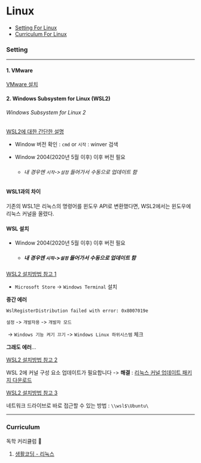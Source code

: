 # Linux

- [Setting For Linux](#Setting) 
- [Curriculum For Linux](#Curriculum) 









### Setting 

---

#### 1. VMware

[VMware 설치](https://jhnyang.tistory.com/233)



#### 2. Windows Subsystem for Linux (WSL2)
###### Windows Subsystem for Linux 2

[WSL2에 대한 간단한 설명](https://medium.com/@cratios48/%EC%9C%88%EB%8F%84%EC%9A%B0%EC%97%90-%EC%98%AC%EB%A6%B0-%EB%A6%AC%EB%88%85%EC%8A%A4-wsl2-bbd007851147)

- Window 버전 확인 : `cmd` or `시작` : winver 검색
- Window 2004(2020년 5월 이후) 이후 버전 필요 
  
  - ###### 내 경우엔 `시작`->`설정` 들어가서 수동으로 업데이트 함
  
    

#### WSL1과의 차이
기존의 WSL1은 리눅스의 명령어를 윈도우 API로 변환했다면, WSL2에서는 윈도우에 리눅스 커널을 올렸다.

#### WSL 설치

- Window 2004(2020년 5월 이후) 이후 버전 필요 
  - ##### 내 경우엔 `시작`->`설정` 들어가서 수동으로 업데이트 함
[WSL2 설치방법 참고 1](http://melonicedlatte.com/2020/07/05/200400.html)



- `Microsoft Store` -> `Windows Terminal` 설치



**중간 에러**

```
WslRegisterDistribution failed with error: 0x8007019e
```



`설정` -> `개발자용` -> `개발자 모드`

​		 -> `Windows 기능 켜기 끄기` -> `Windows Linux 하위시스템` 체크

**그래도 에러**...



[WSL2 설치방법 참고 2](https://www.lesstif.com/software-architect/wsl-2-windows-subsystem-for-linux-2-89555812.html)

 WSL 2에 커널 구성 요소 업데이트가 필요합니다 -> **해결** : [리눅스 커널 업데이트 패키지 다운로드](https://docs.microsoft.com/ko-KR/windows/wsl/wsl2-kernel)



[WSL2 설치방법 참고 3](https://www.44bits.io/ko/post/wsl2-install-and-basic-usage)

네트워크 드라이브로 바로 접근할 수 있는 방법 : `\\wsl$\Ubuntu\`



---



### Curriculum

독학 커리큘럼 🍤

1. [생활코딩 - 리눅스](https://www.inflearn.com/course/%EC%83%9D%ED%99%9C%EC%BD%94%EB%94%A9-%EB%A6%AC%EB%88%85%EC%8A%A4-%EA%B0%95%EC%A2%8C/dashboard)